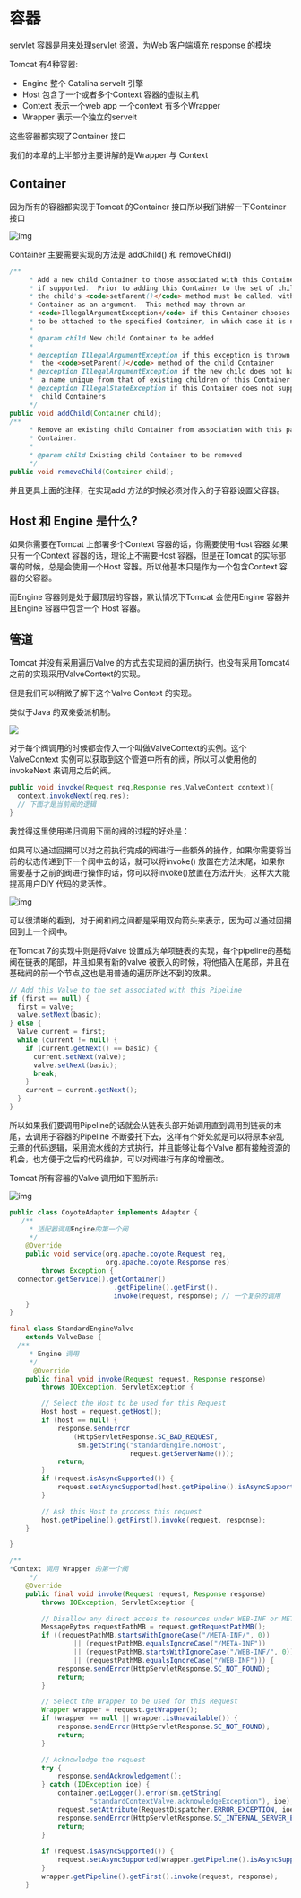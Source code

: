 #  容器

servlet 容器是用来处理servlet 资源，为Web 客户端填充 response 的模块

Tomcat 有4种容器:

* Engine 整个 Catalina servelt 引擎
* Host 包含了一个或者多个Context 容器的虚拟主机
* Context 表示一个web app  一个context 有多个Wrapper
* Wrapper 表示一个独立的servelt

这些容器都实现了Container 接口

我们的本章的上半部分主要讲解的是Wrapper 与 Context

## Container

因为所有的容器都实现于Tomcat 的Container 接口所以我们讲解一下Container 接口

![img](../doc/images/738818-20181211000636874-1536263943.png)

Container 主要需要实现的方法是 addChild() 和 removeChild()

```java
/**
     * Add a new child Container to those associated with this Container,
     * if supported.  Prior to adding this Container to the set of children,
     * the child's <code>setParent()</code> method must be called, with this
     * Container as an argument.  This method may thrown an
     * <code>IllegalArgumentException</code> if this Container chooses not
     * to be attached to the specified Container, in which case it is not added
     *
     * @param child New child Container to be added
     *
     * @exception IllegalArgumentException if this exception is thrown by
     *  the <code>setParent()</code> method of the child Container
     * @exception IllegalArgumentException if the new child does not have
     *  a name unique from that of existing children of this Container
     * @exception IllegalStateException if this Container does not support
     *  child Containers
     */
public void addChild(Container child);
/**
     * Remove an existing child Container from association with this parent
     * Container.
     *
     * @param child Existing child Container to be removed
     */
public void removeChild(Container child);
```

并且更具上面的注释，在实现add 方法的时候必须对传入的子容器设置父容器。



## Host 和 Engine 是什么?

如果你需要在Tomcat 上部署多个Context 容器的话，你需要使用Host 容器,如果只有一个Context 容器的话，理论上不需要Host 容器，但是在Tomcat 的实际部署的时候，总是会使用一个Host 容器。所以他基本只是作为一个包含Context 容器的父容器。



而Engine 容器则是处于最顶层的容器，默认情况下Tomcat 会使用Engine 容器并且Engine 容器中包含一个 Host 容器。

## 管道

Tomcat 并没有采用遍历Valve 的方式去实现阀的遍历执行。也没有采用Tomcat4 之前的实现采用ValveContext的实现。

但是我们可以稍微了解下这个Valve Context 的实现。

类似于Java 的双亲委派机制。

![](../doc/images/images.png)

对于每个阀调用的时候都会传入一个叫做ValveContext的实例。这个ValveContext 实例可以获取到这个管道中所有的阀，所以可以使用他的invokeNext  来调用之后的阀。

```java
public void invoke(Request req,Response res,ValveContext context){
  context.invokeNext(req,res);
  // 下面才是当前阀的逻辑
}
```

我觉得这里使用递归调用下面的阀的过程的好处是： 

如果可以通过回搠可以对之前执行完成的阀进行一些额外的操作，如果你需要将当前的状态传递到下一个阀中去的话，就可以将invoke() 放置在方法末尾，如果你需要基于之前的阀进行操作的话，你可以将invoke()放置在方法开头，这样大大能提高用户DIY 代码的灵活性。

![img](../doc/images/345531-20160330111438473-1015724073.png)

可以很清晰的看到，对于阀和阀之间都是采用双向箭头来表示，因为可以通过回搠回到上一个阀中。

在Tomcat 7的实现中则是将Valve 设置成为单项链表的实现，每个pipeline的基础阀在链表的尾部，并且如果有新的valve 被嵌入的时候，将他插入在尾部，并且在基础阀的前一个节点,这也是用普通的遍历所达不到的效果。

```java
// Add this Valve to the set associated with this Pipeline
if (first == null) {
  first = valve;
  valve.setNext(basic);
} else {
  Valve current = first;
  while (current != null) {
    if (current.getNext() == basic) {
      current.setNext(valve);
      valve.setNext(basic);
      break;
    }
    current = current.getNext();
  }
}
```

所以如果我们要调用Pipeline的话就会从链表头部开始调用直到调用到链表的末尾，去调用子容器的Pipeline 不断委托下去，这样有个好处就是可以将原本杂乱无章的代码逻辑，采用流水线的方式执行，并且能够让每个Valve 都有接触资源的机会，也方便于之后的代码维护，可以对阀进行有序的增删改。

Tomcat 所有容器的Valve 调用如下图所示:



![img](../doc/images/81282f8c4d26fcf5375392a2a856a4bc.png)

```java
public class CoyoteAdapter implements Adapter {
   /**
     * 适配器调用Engine的第一个阀
     */
    @Override
    public void service(org.apache.coyote.Request req,
                        org.apache.coyote.Response res)
        throws Exception {
  connector.getService().getContainer()
                          .getPipeline().getFirst().
                          invoke(request, response); // 一个复杂的调用
    }
}
```

```java
final class StandardEngineValve
    extends ValveBase {
  /**
     * Engine 调用
     */
      @Override
    public final void invoke(Request request, Response response)
        throws IOException, ServletException {

        // Select the Host to be used for this Request
        Host host = request.getHost();
        if (host == null) {
            response.sendError
                (HttpServletResponse.SC_BAD_REQUEST,
                 sm.getString("standardEngine.noHost", 
                              request.getServerName()));
            return;
        }
        if (request.isAsyncSupported()) {
            request.setAsyncSupported(host.getPipeline().isAsyncSupported());
        }

        // Ask this Host to process this request
        host.getPipeline().getFirst().invoke(request, response);
    }

}
```

```java
/**
*Context 调用 Wrapper 的第一个阀
     */
    @Override
    public final void invoke(Request request, Response response)
        throws IOException, ServletException {

        // Disallow any direct access to resources under WEB-INF or META-INF
        MessageBytes requestPathMB = request.getRequestPathMB();
        if ((requestPathMB.startsWithIgnoreCase("/META-INF/", 0))
                || (requestPathMB.equalsIgnoreCase("/META-INF"))
                || (requestPathMB.startsWithIgnoreCase("/WEB-INF/", 0))
                || (requestPathMB.equalsIgnoreCase("/WEB-INF"))) {
            response.sendError(HttpServletResponse.SC_NOT_FOUND);
            return;
        }

        // Select the Wrapper to be used for this Request
        Wrapper wrapper = request.getWrapper();
        if (wrapper == null || wrapper.isUnavailable()) {
            response.sendError(HttpServletResponse.SC_NOT_FOUND);
            return;
        }

        // Acknowledge the request
        try {
            response.sendAcknowledgement();
        } catch (IOException ioe) {
            container.getLogger().error(sm.getString(
                    "standardContextValve.acknowledgeException"), ioe);
            request.setAttribute(RequestDispatcher.ERROR_EXCEPTION, ioe);
            response.sendError(HttpServletResponse.SC_INTERNAL_SERVER_ERROR);
            return;
        }
        
        if (request.isAsyncSupported()) {
            request.setAsyncSupported(wrapper.getPipeline().isAsyncSupported());
        }
        wrapper.getPipeline().getFirst().invoke(request, response);
    }

```

